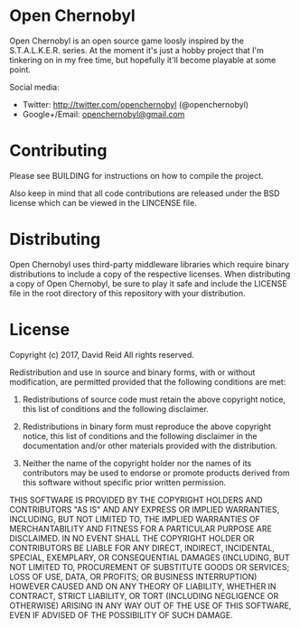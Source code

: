 Open Chernobyl
==============
Open Chernobyl is an open source game loosly inspired by the S.T.A.L.K.E.R.
series. At the moment it's just a hobby project that I'm tinkering on in my
free time, but hopefully it'll become playable at some point.

Social media:
* Twitter: http://twitter.com/openchernobyl (@openchernobyl)
* Google+/Email: openchernobyl@gmail.com


Contributing
============
Please see BUILDING for instructions on how to compile the project.

Also keep in mind that all code contributions are released under the BSD
license which can be viewed in the LINCENSE file.


Distributing
============
Open Chernobyl uses third-party middleware libraries which require binary
distributions to include a copy of the respective licenses. When distributing
a copy of Open Chernobyl, be sure to play it safe and include the LICENSE file
in the root directory of this repository with your distribution.


License
=======
Copyright (c) 2017, David Reid
All rights reserved.

Redistribution and use in source and binary forms, with or without
modification, are permitted provided that the following conditions are met:

1. Redistributions of source code must retain the above copyright notice, this
   list of conditions and the following disclaimer.

2. Redistributions in binary form must reproduce the above copyright notice,
   this list of conditions and the following disclaimer in the documentation
   and/or other materials provided with the distribution.

3. Neither the name of the copyright holder nor the names of its contributors
   may be used to endorse or promote products derived from this software
   without specific prior written permission.

THIS SOFTWARE IS PROVIDED BY THE COPYRIGHT HOLDERS AND CONTRIBUTORS "AS IS" AND
ANY EXPRESS OR IMPLIED WARRANTIES, INCLUDING, BUT NOT LIMITED TO, THE IMPLIED
WARRANTIES OF MERCHANTABILITY AND FITNESS FOR A PARTICULAR PURPOSE ARE
DISCLAIMED. IN NO EVENT SHALL THE COPYRIGHT HOLDER OR CONTRIBUTORS BE LIABLE
FOR ANY DIRECT, INDIRECT, INCIDENTAL, SPECIAL, EXEMPLARY, OR CONSEQUENTIAL
DAMAGES (INCLUDING, BUT NOT LIMITED TO, PROCUREMENT OF SUBSTITUTE GOODS OR
SERVICES; LOSS OF USE, DATA, OR PROFITS; OR BUSINESS INTERRUPTION) HOWEVER
CAUSED AND ON ANY THEORY OF LIABILITY, WHETHER IN CONTRACT, STRICT LIABILITY,
OR TORT (INCLUDING NEGLIGENCE OR OTHERWISE) ARISING IN ANY WAY OUT OF THE USE
OF THIS SOFTWARE, EVEN IF ADVISED OF THE POSSIBILITY OF SUCH DAMAGE.


